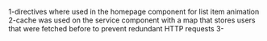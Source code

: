 1-directives where used in the homepage component for list item animation
2-cache was used on the service component with a map that stores users that were fetched before to prevent redundant HTTP requests
3-